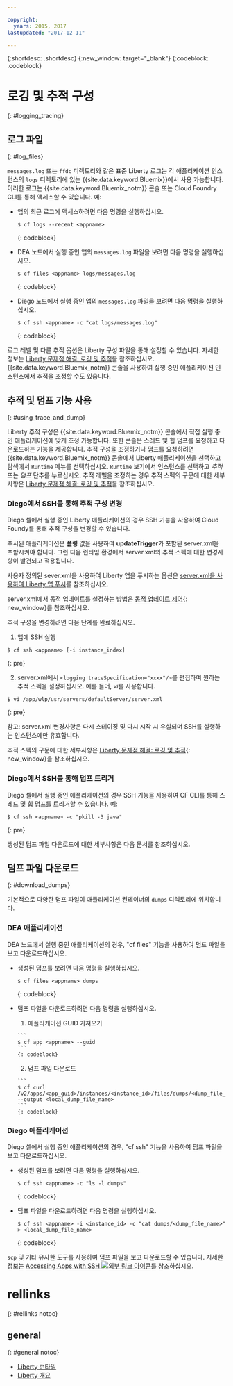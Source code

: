 ```yaml
---

copyright:
  years: 2015, 2017
lastupdated: "2017-12-11"

---
```


{:shortdesc: .shortdesc}
{:new_window: target="_blank"}
{:codeblock: .codeblock}

# 로깅 및 추적 구성
{: #logging_tracing}

## 로그 파일
{: #log_files}

`messages.log` 또는 `ffdc` 디렉토리와 같은 표준 Liberty 로그는 각 애플리케이션 인스턴스의 `logs` 디렉토리에 있는 {{site.data.keyword.Bluemix}}에서 사용 가능합니다. 이러한 로그는 {{site.data.keyword.Bluemix_notm}} 콘솔 또는 Cloud Foundry CLI를 통해 액세스할 수 있습니다. 예:

* 앱의 최근 로그에 액세스하려면 다음 명령을 실행하십시오.

  ```
  $ cf logs --recent <appname>
  ```
  {: codeblock}

* DEA 노드에서 실행 중인 앱의 `messages.log` 파일을 보려면 다음 명령을 실행하십시오.

  ```
  $ cf files <appname> logs/messages.log
  ```
  {: codeblock}

* Diego 노드에서 실행 중인 앱의 `messages.log` 파일을 보려면 다음 명령을 실행하십시오.

  ```
  $ cf ssh <appname> -c "cat logs/messages.log"
  ```
  {: codeblock}

로그 레벨 및 다른 추적 옵션은 Liberty 구성 파일을 통해 설정할 수 있습니다. 자세한 정보는 [Liberty 문제점 해결: 로깅 및 추적](http://www.ibm.com/support/knowledgecenter/SSEQTP_liberty/com.ibm.websphere.wlp.doc/ae/rwlp_logging.html)을 참조하십시오. {{site.data.keyword.Bluemix_notm}}
콘솔을 사용하여 실행 중인 애플리케이션 인스턴스에서 추적을 조정할 수도 있습니다.

## 추적 및 덤프 기능 사용
{: #using_trace_and_dump}

Liberty 추적 구성은 {{site.data.keyword.Bluemix_notm}} 콘솔에서 직접 실행 중인 애플리케이션에 맞게 조정 가능합니다. 또한 콘솔은 스레드 및 힙 덤프를 요청하고 다운로드하는 기능을 제공합니다. 추적 구성을 조정하거나 덤프를 요청하려면 {{site.data.keyword.Bluemix_notm}} 콘솔에서 Liberty 애플리케이션을 선택하고 탐색에서 `Runtime` 메뉴를 선택하십시오. `Runtime` 보기에서 인스턴스를 선택하고 *추적* 또는 *덤프* 단추를 누르십시오. 추적 레벨을 조정하는 경우 추적 스펙의 구문에 대한 세부사항은 [Liberty 문제점 해결: 로깅 및 추적](http://www.ibm.com/support/knowledgecenter/SSEQTP_liberty/com.ibm.websphere.wlp.doc/ae/rwlp_logging.html)을 참조하십시오.

### Diego에서 SSH를 통해 추적 구성 변경

Diego 셀에서 실행 중인 Liberty 애플리케이션의 경우 SSH 기능을 사용하여 Cloud Foundy를 통해 추적 구성을 변경할 수 있습니다.

푸시된 애플리케이션은 **폴링** 값을 사용하여 **updateTrigger**가 포함된 server.xml을 포함시켜야 합니다. 그런 다음 런타임 환경에서 server.xml의 추적 스펙에 대한 변경사항이 발견되고 적용됩니다.

사용자 정의된 sever.xml을 사용하여 Liberty 앱을 푸시하는 옵션은 [server.xml을 사용하여 Liberty 앱 푸시](https://console.ng.bluemix.net/docs/runtimes/liberty/optionsForPushing.html#options_for_pushing)를 참조하십시오. 

server.xml에서 동적 업데이트를 설정하는 방법은 [동적 업데이트 제어](https://www.ibm.com/support/knowledgecenter/SSEQTP_liberty/com.ibm.websphere.wlp.doc/ae/twlp_setup_dyn_upd.html){: new_window}를 참조하십시오.

추적 구성을 변경하려면 다음 단계를 완료하십시오.

1. 앱에 SSH 실행

  ```
$ cf ssh <appname> [-i instance_index]
  ```
  {: pre}

2. server.xml에서 ```<logging traceSpecification="xxxx"/>```를 편집하여 원하는 추적 스펙을 설정하십시오. 예를 들어, *vi*를 사용합니다.

  ```
$ vi /app/wlp/usr/servers/defaultServer/server.xml
  ```
  {: pre}

참고: server.xml 변경사항은 다시 스테이징 및 다시 시작 시 유실되며 SSH를 실행하는 인스턴스에만 유효합니다.

추적 스펙의 구문에 대한 세부사항은 [Liberty 문제점 해결: 로깅 및 추적](http://www.ibm.com/support/knowledgecenter/SSEQTP_liberty/com.ibm.websphere.wlp.doc/ae/rwlp_logging.html){: new_window}을 참조하십시오.

### Diego에서 SSH를 통해 덤프 트리거

Diego 셀에서 실행 중인 애플리케이션의 경우 SSH 기능을 사용하여 CF CLI를 통해 스레드 및 힙 덤프를 트리거할 수 있습니다. 예:

  ```
$ cf ssh <appname> -c "pkill -3 java"
  ```
  {: pre}

생성된 덤프 파일 다운로드에 대한 세부사항은 다음 문서를 참조하십시오.

## 덤프 파일 다운로드
{: #download_dumps}

기본적으로 다양한 덤프 파일이 애플리케이션 컨테이너의 `dumps` 디렉토리에 위치합니다.

### DEA 애플리케이션

DEA 노드에서 실행 중인 애플리케이션의 경우, "cf files" 기능을 사용하여 덤프 파일을 보고 다운로드하십시오.

* 생성된 덤프를 보려면 다음 명령을 실행하십시오.

  ```
  $ cf files <appname> dumps
  ```
  {: codeblock}

* 덤프 파일을 다운로드하려면 다음 명령을 실행하십시오.

    1. 애플리케이션 GUID 가져오기

      ```
      $ cf app <appname> --guid
      ```
      {: codeblock}

    2. 덤프 파일 다운로드

      ```
      $ cf curl /v2/apps/<app_guid>/instances/<instance_id>/files/dumps/<dump_file_name> --output <local_dump_file_name>
      ```
      {: codeblock}

### Diego 애플리케이션

Diego 셀에서 실행 중인 애플리케이션의 경우, "cf ssh" 기능을 사용하여 덤프 파일을 보고 다운로드하십시오.

* 생성된 덤프를 보려면 다음 명령을 실행하십시오.

  ```
  $ cf ssh <appname> -c "ls -l dumps"
  ```
  {: codeblock}

* 덤프 파일을 다운로드하려면 다음 명령을 실행하십시오.

  ```
  $ cf ssh <appname> -i <instance_id> -c "cat dumps/<dump_file_name>" > <local_dump_file_name>
  ```
  {: codeblock}

`scp` 및 기타 유사한 도구를 사용하여 덤프 파일을 보고 다운로드할 수 있습니다. 자세한 정보는 [Accessing Apps with SSH ![외부 링크 아이콘](../../icons/launch-glyph.svg "외부 링크 아이콘")](https://docs.cloudfoundry.org/devguide/deploy-apps/ssh-apps.html)를 참조하십시오.

# rellinks
{: #rellinks notoc}
## general
{: #general notoc}
* [Liberty 런타임](index.html)
* [Liberty 개요](https://www.ibm.com/support/knowledgecenter/SSEQTP_liberty/com.ibm.websphere.wlp.doc/ae/cwlp_about.html)
